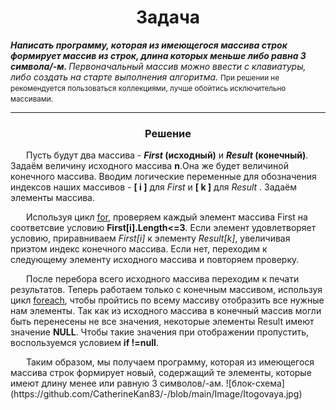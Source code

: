 <h1 align="center">Задача</h1>
<i><b>Написать программу, которая из имеющегося массива строк формирует массив из строк, длина которых меньше либо равна 3 символа/-м. </b>Первоначальный массив можно ввести с клавиатуры, либо создать на старте выполнения алгоритма.</i>
<small>При решении не рекомендуется пользоваться коллекциями, лучше обойтись исключительно массивами.</small>
<p><hr>
<h3 align="center">Решение</h3>
<p style="text-indent: 25px;">Пусть будут два массива - <b><i>First </i>(исходный)</b> и <b><i>Result </i>(конечный)</b>.
Задаём величину исходного массива <b>n</b>.Она же будет величиной конечного массива. Вводим логические переменные для обозначения индексов наших массивов - <b>[ i ]</b> для <i>First </i> и <b>[ k ]</b> для <i>Result </i>. Задаём элементы массива.
<p style="text-indent: 25px;">Используя цикл <u>for</u>, проверяем каждый элемент массива First на соответсвие условию <b>First[i].Length<=3</b>. Если элемент удовлетворяет условию, приравниваем <i>First[i]</i> к элементу <i>Result[k]</i>, увеличивая приэтом индекс конечного массива. Если нет, переходим к следующему элементу исходного массива и повторяем проверку. 
<p style="text-indent: 25px;">После перебора всего исходного массива переходим к печати результатов. Теперь работаем только с конечным массивом, используя цикл <u>foreach</u>, чтобы пройтись по всему массиву отобразить все нужные нам элементы. Так как из исходного массива в конечный массив могли быть перенесены не все значения, некоторые элементы Result имеют значение <b>NULL</b>. Чтобы такие значения при отображении пропустить, воспользуемся условием <b>if !=null</b>.
<p style="text-indent: 25px;">Таким образом, мы получаем программу, которая из имеющегося массива строк формирует новый, содержащий те элементы, которые имеют длину менее или равную 3 символов/-ам.
![блок-схема](https://github.com/CatherineKan83/-/blob/main/Image/Itogovaya.jpg)


